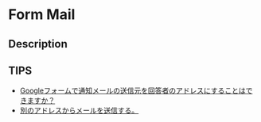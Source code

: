 # Form Mail

## Description


## TIPS

- [Googleフォームで通知メールの送信元を回答者のアドレスにすることはできますか？](https://connect.googleforwork.com/thread/19443)
- [別のアドレスからメールを送信する。](https://www.ka-net.org/blog/?p=4441)